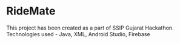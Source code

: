 # RideMate
This project has been created as a part of SSIP Gujarat Hackathon.
Technologies used - Java, XML, Android Studio, Firebase
